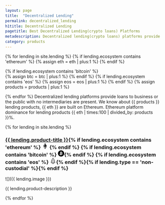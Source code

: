 ```yaml
---
layout: page
title:  "Decentralized Lending"
permalink: decentralized_lending
h1title: Decentralized Lending
pagetitle: Best Decentralized Lending(crypto loans) Platforms
metadescription: Decentralized lending(crypto loans) platforms provide loans to business or the public with no intermediaries are present.
category: products
---
```

{% for lending in site.lending %}
  {% if lending.ecosystem contains 'ethereum' %}
  {% assign eth = eth | plus:1 %}
  {% endif %}

  {% if lending.ecosystem contains 'bitcoin' %}  
  {% assign btc = btc | plus:1 %}
  {% endif %}
  {% if lending.ecosystem contains 'eos' %}
    {% assign eos = eos | plus:1 %}
  {% endif %}
{% assign products = products | plus:1 %}

{% endfor %}
Decentralized lending platforms provide loans to business or the public with no intermediaries are present. We know about {{ products }} lending products, {{ eth }} are built on Ethereum. Ethereum platform dominance for lending products {{ eth | times:100 | divided_by: products }}%.





{% for lending in site.lending %}
### <a href="{{ lending.product-url }}">{{ lending.product-title }}</a>{% if lending.ecosystem contains 'ethereum' %} ![](images/ether.png "Built on Ethereum or related to Ethereum ecosystem") {% endif %} {% if lending.ecosystem contains 'bitcoin' %} ![](/images/btc.png "Using Bitcoin ecosystem"){% endif %} {% if lending.ecosystem contains 'eos' %} ![](/images/eos.png "Built on EOS or related to EOS ecosystem"){% endif %}{% if lending.type == 'non-custodial' %}<i class="fas fa-user-lock" title="Non-custodial"></i>{% endif %}

![]({{ lending.image }})

{{ lending.product-description }}

{% endfor %}
